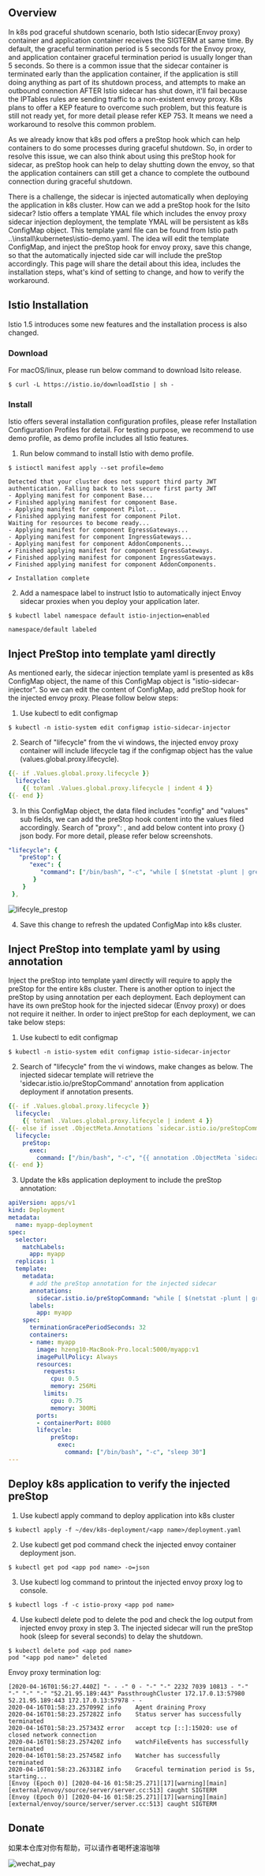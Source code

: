 ## Overview
In k8s pod graceful shutdown scenario, both Istio sidecar(Envoy proxy) container and application container receives the SIGTERM at same time. By default, the graceful termination period is 5 seconds for the Envoy proxy,  and application container graceful termination period is usually longer than 5 seconds. So there is a common issue that the sidecar container is terminated early than the application container, if the application is still doing anything as part of its shutdown process, and attempts to make an outbound connection AFTER Istio sidecar has shut down, it'll fail because the IPTables rules are sending traffic to a non-existent envoy proxy. K8s plans to offer a KEP feature to overcome such problem, but this feature is still not ready yet, for more detail please refer KEP 753. It means we need a workaround to resolve this common problem.

As we already know that k8s pod offers a preStop hook which can help containers to do some processes during graceful shutdown. So, in order to resolve this issue, we can also think about using this preStop hook for sidecar, as preStop hook can help to delay shutting down the envoy, so that the application containers can still get a chance to complete the outbound connection during graceful shutdown.

There is a challenge, the sidecar is injected automatically when deploying the application in k8s cluster. How can we add a preStop hook for the Isito sidecar? Istio offers a template YMAL file which includes the envoy proxy sidecar injection deployment, the template YMAL will be persistent as k8s ConfigMap object. This template yaml file can be found from Istio path ..\install\kubernetes\istio-demo.yaml. The idea will edit the template ConfigMap, and inject the preStop hook for envoy proxy, save this change, so that the automatically injected side car will include the preStop accordingly. This page will share the detail about this idea, includes the installation steps, what's kind of setting to change, and how to verify the workaround.
## Istio Installation
Istio 1.5 introduces some new features and the installation process is also changed.
### Download
For macOS/linux, please run below command to download Isito release.
```
$ curl -L https://istio.io/downloadIstio | sh -
```
### Install
Istio offers several installation configuration profiles, please refer Installation Configuration Profiles for detail. For testing purpose, we recommend to use demo profile, as demo profile includes all Istio features.
1. Run below command to install Istio with demo profile.
```
$ istioctl manifest apply --set profile=demo
 
Detected that your cluster does not support third party JWT authentication. Falling back to less secure first party JWT
- Applying manifest for component Base...
✔ Finished applying manifest for component Base.
- Applying manifest for component Pilot...
✔ Finished applying manifest for component Pilot.
Waiting for resources to become ready...
- Applying manifest for component EgressGateways...
- Applying manifest for component IngressGateways...
- Applying manifest for component AddonComponents...
✔ Finished applying manifest for component EgressGateways.
✔ Finished applying manifest for component IngressGateways.
✔ Finished applying manifest for component AddonComponents.
 
✔ Installation complete
```
2. Add a namespace label to instruct Istio to automatically inject Envoy sidecar proxies when you deploy your application later.
```
$ kubectl label namespace default istio-injection=enabled
 
namespace/default labeled
```
## Inject PreStop into template yaml directly
As mentioned early, the sidecar injection template yaml is presented as  k8s ConfigMap object, the name of this ConfigMap object is "istio-sidecar-injector". So we can edit the content of ConfigMap, add preStop hook for the injected envoy proxy. Please follow below steps:
1. Use kubectl to edit configmap
```
$ kubectl -n istio-system edit configmap istio-sidecar-injector
```
2. Search of "lifecycle" from the vi windows, the injected envoy proxy container will include lifecycle tag if the configmap object has the value (values.global.proxy.lifecycle).
```yaml
{{- if .Values.global.proxy.lifecycle }}
  lifecycle:
    {{ toYaml .Values.global.proxy.lifecycle | indent 4 }}
{{- end }}
```
3. In this ConfigMap object, the data filed includes "config" and "values" sub fields, we can add the preStop hook content into the values filed accordingly.  Search of "proxy": , and add below content into proxy {} json body. For more detail, please refer below screenshots.
```yaml
"lifecycle": {
   "preStop": {
      "exec": {
         "command": ["/bin/bash", "-c", "while [ $(netstat -plunt | grep tcp | grep -v envoy | wc -l | xargs) -ne 0 ]; do sleep {{ .Spec.TerminationGracePeriodSeconds }}; done"]
       }
    }
 },
```
![lifecyle_prestop](/images/lifecycle_prestop.png)

4. Save this change to refresh the updated ConfigMap into k8s cluster.
## Inject PreStop into template yaml by using annotation
Inject the preStop into template yaml directly will require to apply the preStop for the entire k8s cluster.
There is another option to inject the preStop by using annotation per each deployment. Each deployment can have its own preStop hook for the injected sidecar (Envoy proxy) or does not require it neither.
In order to inject preStop for each deployment, we can take below steps:
1. Use kubectl to edit configmap
```
$ kubectl -n istio-system edit configmap istio-sidecar-injector
```
2. Search of "lifecycle" from the vi windows, make changes as below. 
The injected sidecar template will retrieve the 'sidecar.istio.io/preStopCommand' annotation from application deployment if annotation presents.
```yaml
{{- if .Values.global.proxy.lifecycle }}
  lifecycle:
    {{ toYaml .Values.global.proxy.lifecycle | indent 4 }}
{{- else if isset .ObjectMeta.Annotations `sidecar.istio.io/preStopCommand` }}
  lifecycle:
    preStop:
      exec:
        command: ["/bin/bash", "-c", "{{ annotation .ObjectMeta `sidecar.istio.io/preStopCommand` `sleep 30` }}"]
{{- end }}
``` 
3. Update the k8s application deployment to include the preStop annotation:
```yaml
apiVersion: apps/v1
kind: Deployment
metadata:
  name: myapp-deployment
spec:
  selector:
    matchLabels:
      app: myapp
  replicas: 1
  template:
    metadata:
      # add the preStop annotation for the injected sidecar  
      annotations:
        sidecar.istio.io/preStopCommand: "while [ $(netstat -plunt | grep tcp | grep -v envoy | wc -l | xargs) -ne 0 ]; do sleep 30; done"
      labels:
        app: myapp
    spec:
      terminationGracePeriodSeconds: 32
      containers:
      - name: myapp
        image: hzeng10-MacBook-Pro.local:5000/myapp:v1
        imagePullPolicy: Always
        resources:
          requests:
            cpu: 0.5
            memory: 256Mi
          limits:
            cpu: 0.75
            memory: 300Mi
        ports:
        - containerPort: 8080
        lifecycle:
            preStop:
              exec:
                command: ["/bin/bash", "-c", "sleep 30"]
---
```

## Deploy k8s application to verify the injected preStop
1. Use kubectl apply command to deploy application into k8s cluster
```
$ kubectl apply -f ~/dev/k8s-deployment/<app name>/deployment.yaml
```
2. Use kubectl get pod command check the injected envoy container deployment json.
```
$ kubectl get pod <app pod name> -o=json
```
3. Use kubectl log command to printout the injected envoy proxy log to console.
```
$ kubectl logs -f -c istio-proxy <app pod name>
```
4. Use kubectl delete pod to delete the pod and check the log output from injected envoy proxy in step 3. The injected sidecar will run the preStop hook (sleep for several seconds) to delay the shutdown.
```
$ kubectl delete pod <app pod name>
pod "<app pod name>" deleted
```
Envoy proxy termination log: 
```
[2020-04-16T01:56:27.440Z] "- - -" 0 - "-" "-" 2232 7039 10813 - "-" "-" "-" "-" "52.21.95.189:443" PassthroughCluster 172.17.0.13:57980 52.21.95.189:443 172.17.0.13:57978 - -
2020-04-16T01:58:23.257099Z info    Agent draining Proxy
2020-04-16T01:58:23.257282Z info    Status server has successfully terminated
2020-04-16T01:58:23.257343Z error   accept tcp [::]:15020: use of closed network connection
2020-04-16T01:58:23.257420Z info    watchFileEvents has successfully terminated
2020-04-16T01:58:23.257458Z info    Watcher has successfully terminated
2020-04-16T01:58:23.263318Z info    Graceful termination period is 5s, starting...
[Envoy (Epoch 0)] [2020-04-16 01:58:25.271][17][warning][main] [external/envoy/source/server/server.cc:513] caught SIGTERM
[Envoy (Epoch 0)] [2020-04-16 01:58:25.271][17][warning][main] [external/envoy/source/server/server.cc:513] caught SIGTERM
```
## Donate
如果本仓库对你有帮助，可以请作者喝杯速溶咖啡

![wechat_pay](/images/WeChatPay_2.jpeg) 

 




